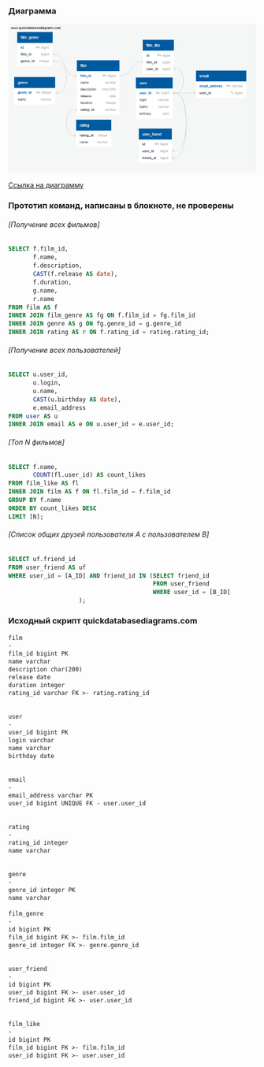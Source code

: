 ### Диаграмма
![ER](https://github.com/EvgeniyKats/java-filmorate/blob/add-er-diagram/src/main/resources/ER.png?raw=true)

[Ссылка на диаграмму](https://github.com/EvgeniyKats/java-filmorate/blob/add-er-diagram/src/main/resources/ER.png?raw=true)

### Прототип команд, написаны в блокноте, не проверены
###### [Получение всех фильмов]
```sql
SELECT f.film_id,
       f.name,
       f.description,
       CAST(f.release AS date),
       f.duration,
       g.name,
       r.name	   
FROM film AS f
INNER JOIN film_genre AS fg ON f.film_id = fg.film_id
INNER JOIN genre AS g ON fg.genre_id = g.genre_id
INNER JOIN rating AS r ON f.rating_id = rating.rating_id;
```

###### [Получение всех пользователей]
```sql
SELECT u.user_id,
       u.login,
       u.name,
       CAST(u.birthday AS date),
       e.email_address	   
FROM user AS u
INNER JOIN email AS e ON u.user_id = e.user_id;
```

###### [Топ N фильмов]
```sql
SELECT f.name,
       COUNT(fl.user_id) AS count_likes
FROM film_like AS fl
INNER JOIN film AS f ON fl.film_id = f.film_id
GROUP BY f.name
ORDER BY count_likes DESC
LIMIT [N];
```

###### [Список общих друзей пользователя A с пользователем B]
```sql
SELECT uf.friend_id
FROM user_friend AS uf
WHERE user_id = [A_ID] AND friend_id IN (SELECT friend_id 
                                         FROM user_friend 
                                         WHERE user_id = [B_ID]
					);
```
### Исходный скрипт quickdatabasediagrams.com
```
film 
-
film_id bigint PK
name varchar
description char(200)
release date
duration integer
rating_id varchar FK >- rating.rating_id


user
-
user_id bigint PK
login varchar
name varchar
birthday date


email
-
email_address varchar PK
user_id bigint UNIQUE FK - user.user_id


rating
-
rating_id integer
name varchar


genre
-
genre_id integer PK
name varchar

film_genre
-
id bigint PK
film_id bigint FK >- film.film_id
genre_id integer FK >- genre.genre_id


user_friend
-
id bigint PK
user_id bigint FK >- user.user_id
friend_id bigint FK >- user.user_id


film_like
-
id bigint PK
film_id bigint FK >- film.film_id
user_id bigint FK >- user.user_id
```

